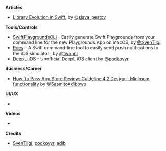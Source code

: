 
**Articles**

* [Library Evolution in Swift](https://swift.org/blog/library-evolution/), by [@slava_pestov](https://twitter.com/slava_pestov/)

**Tools/Controls**

* [SwiftPlaygroundsCLI](https://github.com/SvenTiigi/SwiftPlaygroundsCLI) - Easily generate Swift Playgrounds from your command line for the new Playgrounds App on macOS, by [@SvenTiigi](https://twitter.com/SvenTiigi)
* [Poes](https://github.com/AvdLee/Poes) - A Swift command-line tool to easily send push notifications to the iOS simulator , by [@twannl](https://www.twitter.com/twannl)
* [DeepL-iOS](https://github.com/podkovyrin/deepl-ios) - Unofficial DeepL iOS client by [@podkovyr](http://twitter.com/podkovyr)

**Business/Career**

* [How To Pass App Store Review: Guideline 4.2 Design – Minimum functionality](https://cutecoder.org/business/pass-app-store-review-design-minimum-functionality/) by [@SasmitoAdibowo](https://twitter.com/SasmitoAdibowo)

**UI/UX**

* 

**Videos**

* 

**Credits**

* [SvenTiigi](https://github.com/SvenTiigi), [podkovyr](https://github.com/podkovyrin), [adib](https://github.com/adib)

